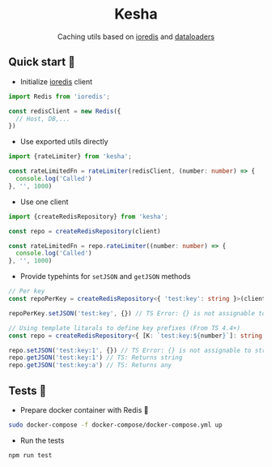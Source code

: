 <div align="center">

# Kesha

Caching utils based on [ioredis](https://www.npmjs.com/package/ioredis)
and [dataloaders](https://github.com/graphql/dataloader)
</div>

## Quick start 🚀

- Initialize [ioredis](https://www.npmjs.com/package/ioredis) client

```typescript
import Redis from 'ioredis';

const redisClient = new Redis({
  // Host, DB,...
})
```

- Use exported utils directly

```typescript
import {rateLimiter} from 'kesha';

const rateLimitedFn = rateLimiter(redisClient, (number: number) => {
  console.log('Called')
}, '', 1000)
```

- Use one client

```typescript
import {createRedisRepository} from 'kesha';

const repo = createRedisRepository(client)

const rateLimitedFn = repo.rateLimiter((number: number) => {
  console.log('Called')
}, '', 1000)
```

- Provide typehints for `setJSON` and `getJSON` methods

```typescript
// Per key
const repoPerKey = createRedisRepository<{ 'test:key': string }>(client)

repoPerKey.setJSON('test:key', {}) // TS Error: {} is not assignable to string

// Using template litarals to define key prefixes (From TS 4.4+)
const repo = createRedisRepository<{ [K: `test:key:${number}`]: string }>(client)

repo.setJSON('test:key:1', {}) // TS Error: {} is not assignable to string
repo.getJSON('test:key:1') // TS: Returns string
repo.getJSON('test:key:a') // TS: Returns any

```

## Tests 🧪

- Prepare docker container with Redis 🐳

```bash
sudo docker-compose -f docker-compose/docker-compose.yml up
```

- Run the tests

```bash
npm run test
```

